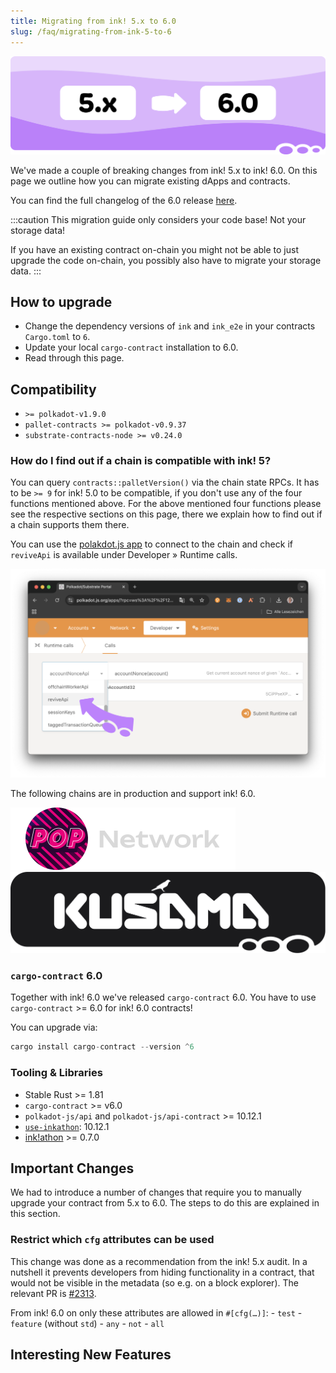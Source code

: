 ```yaml
---
title: Migrating from ink! 5.x to 6.0
slug: /faq/migrating-from-ink-5-to-6
---
```


![Migration 5.x To 6.0 Title Picture](/img/title/migration-5.x-to-6.0.svg)

We've made a couple of breaking changes from ink! 5.x to ink! 6.0.
On this page we outline how you can migrate existing dApps and
contracts.

You can find the full changelog of the 6.0 release [here](https://github.com/use-ink/ink/blob/master/CHANGELOG.md#version-600).

:::caution
This migration guide only considers your code base! Not your storage data!

If you have an existing contract on-chain you might not be able to just
upgrade the code on-chain, you possibly also have to migrate your storage data.
:::

## How to upgrade

* Change the dependency versions of `ink` and `ink_e2e` in your contracts `Cargo.toml` to `6`.
* Update your local `cargo-contract` installation to 6.0.
* Read through this page.

## Compatibility

* `>= polkadot-v1.9.0`
* `pallet-contracts >= polkadot-v0.9.37`
* `substrate-contracts-node >= v0.24.0`

### How do I find out if a chain is compatible with ink! 5?

You can query `contracts::palletVersion()` via the chain state RPCs. It has to
be `>= 9` for ink! 5.0 to be compatible, if you don't use any of the four functions
mentioned above.
For the above mentioned four functions please see the respective sections on this page,
there we explain how to find out if a chain supports them there.

You can use the [polakdot.js app](https://polkadot.js.org/apps/) to connect to the chain and check if
`reviveApi` is available under Developer » Runtime calls.

<img src="/img/pallet-revive-available.png"  />

The following chains are in production and support ink! 6.0.

<div className="row">
    <div className="col text--center">
        <a href="https://onpop.io">
            <img src= "/img/chains/polkadot-pop-network.svg" className="chain" />
        </a>
    </div>
    <div className="col text--center">
        <a href="https://kusama.network/">
            <img src= "/img/chains/kusama-assethub.svg" className="chain" />
        </a>
    </div>
</div>

### `cargo-contract` 6.0

Together with ink! 6.0 we've released `cargo-contract` 6.0.
You have to use `cargo-contract` >= 6.0 for ink! 6.0 contracts!

You can upgrade via:

```rust
cargo install cargo-contract --version ^6
```

### Tooling & Libraries

* Stable Rust >= 1.81
* `cargo-contract` >= v6.0
* `polkadot-js/api` and `polkadot-js/api-contract` >= 10.12.1
* [`use-inkathon`](https://github.com/scio-labs/use-inkathon): 10.12.1
* [ink!athon](https://inkathon.xyz/) >= 0.7.0

## Important Changes

We had to introduce a number of changes that require you to manually upgrade
your contract from 5.x to 6.0. The steps to do this are explained in this section.

### Restrict which `cfg` attributes can be used

This change was done as a recommendation from the ink! 5.x audit.
In a nutshell it prevents developers from hiding functionality in a contract,
that would not be visible in the metadata (so e.g. on a block explorer).
The relevant PR is [#2313](https://github.com/use-ink/ink/pull/2313).

From ink! 6.0 on only these attributes are allowed in `#[cfg(…)]`:
    - `test`
    - `feature` (without `std`)
    - `any`
    - `not`
    - `all`

## Interesting New Features


